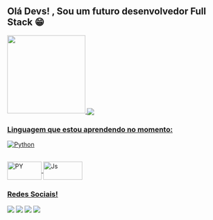 ## Olá Devs! , Sou um futuro desenvolvedor Full Stack 😁

 <div>
   <a href="https://github.com/Wesllon">
   <img height="180em" src="https://github-readme-stats.vercel.app/api?username=Wesllon&show_icons=true&theme=blue-green&include_all_commits=true&count_private=true"/>
   <a href="https://github.com/Wesllon/github-readme-stats"><img align="center" src="https://github-readme-stats.vercel.app/api/top-langs/?username=Wesllon&layout=compact&theme=blue-green&hide_border=true" />


### Linguagem que estou aprendendo no momento:
![Python](https://img.shields.io/badge/Python-3776AB?style=for-the-badge&logo=python&logoColor=white)
</div>
<div style="display: inline_block"><br>
  <img align="center" alt="PY" height="42" width="79" src="https://img.shields.io/badge/Python-3776AB.svg?style=for-the-badge&logo=Python&logoColor=white">
  
  <img align="center" alt="Js" height="42" width="90" src="https://img.shields.io/badge/JavaScript-F7DF1E.svg?style=for-the-badge&logo=JavaScript&logoColor=black">
 
 ### Redes Sociais!
 
<div> 
  <a href="https://instagram.com/Atualizando..." target="_blank"><img src="https://img.shields.io/badge/-Instagram-%23E4405F?style=for-the-badge&logo=instagram&logoColor=white" target="_blank"></a>
 <a href="https://discord.gg/" target="_blank"><img src="https://img.shields.io/badge/Discord-7289DA?style=for-the-badge&logo=discord&logoColor=white" target="_blank"></a> 
  <a href = "mailto:srntememail@hotmail.com"><img src="https://img.shields.io/badge/-Gmail-%23333?style=for-the-badge&logo=gmail&logoColor=white" target="_blank"></a>
  <a href="https://www.linkedin.com/"target="_blank"><img src="https://img.shields.io/badge/-LinkedIn-%230077B5?style=for-the-badge&logo=linkedin&logoColor=white" target="_blank"></a> 
 </div>
 
